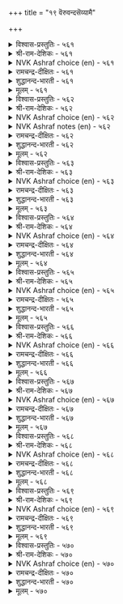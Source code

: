 +++
title = "१९ वॆरुवन्दसॆय्यामै"

+++


<details><summary>विश्वास-प्रस्तुतिः - ५६१</summary>

तक्काङ्गु नाडित् तलैच्चॆल्ला वण्णत्ताल्  
ऒत्ताङ्गु ऒऱुप्पदु वेन्दु।       ५६१
</details>

<details><summary>श्री-राम-देशिकः - ५६१</summary>

दुष्ट विचार्य ताटस्थ्यात् पुनस्तं दोषकर्मणः ।  
निवारयन् पालयेद् यः स भूपाल इतीर्यते ॥ ५६१॥
</details>

<details><summary>NVK Ashraf choice (en) - ५६१</summary>

०५६१
Call him king who probes and whose punishment
Is deterrent and proportionate.
(P.S. Sundaram)
</details>

<details><summary>रामचन्द्र-दीक्षितः - ५६१</summary>

561\. takkāṅku nāṭi, talaiccellā vaṇṇattāl  
ottāṅku oṟuppatu vēntu.

561\. A righteous king investigates and fittingly punishes the wrongdoer so that he may not repeat it.  
</details>

<details><summary>शुद्धानन्द-भारती - ५६१</summary>

1\. தக்காங்கு நாடித் தலைச்செல்லா வண்ணத்தால்  
ஒத்தாங்கு ஒறுப்பது வேந்து.  
A king enquires and gives sentence  
Just to prevent future offence.        561  
</details>

<details><summary>मूलम् - ५६१</summary>

तक्काङ्गु नाडित् तलैच्चॆल्ला वण्णत्ताल्  
ऒत्ताङ्गु ऒऱुप्पदु वेन्दु।       ५६१
</details>

<details><summary>विश्वास-प्रस्तुतिः - ५६२</summary>

कडिदोच्चि मॆल्ल ऎऱिग नॆडिदाक्कम्  
नीङ्गामै वेण्डु पवर्।       ५६२
</details>

<details><summary>श्री-राम-देशिकः - ५६२</summary>

दण्डयेषु कठिनो भूत्वा दण्डनावसरे सति ।  
लघु दण्डयतो राज्ञः सम्पत्तिष्ठेदचञ्चला ॥ ५६२॥
</details>

<details><summary>NVK Ashraf choice (en) - ५६२</summary>

०५६२
Raise your hand forcibly but bring it lightly
To have a lasting effect.
SDR
</details>

<details><summary>NVK Ashraf notes (en) - ५६२</summary>

५६२. What is meant by this statement is this: "Pretend to be harsh, but act mildly if you want long lasting effect" - (K. Kannan)
</details>

<details><summary>रामचन्द्र-दीक्षितः - ५६२</summary>

562\. kaṭitu ōcci, mella eṟika-neṭitu ākkam  
nīṅkāmai vēṇṭupavar.

562\. If you wish enduring prosperity behave as if you punish excessively, but do it mildly.  
</details>

<details><summary>शुद्धानन्द-भारती - ५६२</summary>

2\. கடிதோச்சி மெல்ல எறிக நெடிதாக்கம்  
நீங்காமை வேண்டு பவர்.  
Wield fast the rod but gently lay  
This strict mildness prolongs the sway.        562  
</details>

<details><summary>मूलम् - ५६२</summary>

कडिदोच्चि मॆल्ल ऎऱिग नॆडिदाक्कम्  
नीङ्गामै वेण्डु पवर्।       ५६२
</details>

<details><summary>विश्वास-प्रस्तुतिः - ५६३</summary>

वॆरुवन्द सॆय्दॊऴुगुम् वॆङ्गोल नायिन्  
ऒरुवन्दम् ऒल्लैक् कॆडुम्।       ५६३
</details>

<details><summary>श्री-राम-देशिकः - ५६३</summary>

अधर्मपालनाद्यस्य प्रजाः स्युर्भयाविह्वलाः ।  
अचिरादेव भूपालः स लयं यास्यति ध्रुवम् ॥ ५६३॥
</details>

<details><summary>NVK Ashraf choice (en) - ५६३</summary>

०५६३
A dictator causing oppression
Will have a speedy and certain end.
(N.V.K. Ashraf)
</details>

<details><summary>रामचन्द्र-दीक्षितः - ५६३</summary>

563\. veruvanta ceytu oḻukum veṅkōlaṉ āyiṉ,  
oruvantam ollaik keṭum.

563\. The tyrant who terrifies his subjects will soon perish.  
</details>

<details><summary>शुद्धानन्द-भारती - ५६३</summary>

3\. வெருவந்த செய்துஒழுகும் வெங்கோல னாயின்  
ஒருவந்தம் ஒல்லைக் கெடும்.  
His cruel rod of dreadful deed  
Brings king's ruin quick indeed.        563  
</details>

<details><summary>मूलम् - ५६३</summary>

वॆरुवन्द सॆय्दॊऴुगुम् वॆङ्गोल नायिन्  
ऒरुवन्दम् ऒल्लैक् कॆडुम्।       ५६३
</details>

<details><summary>विश्वास-प्रस्तुतिः - ५६४</summary>

इऱैगडियन् ऎण्ड्रुरैक्कुम् इन्नाच्चॊल् वेन्दन्  
उऱैगडुगि ऒल्लैक् कॆडुम्।       ५६४
</details>

<details><summary>श्री-राम-देशिकः - ५६४</summary>

''अस्माकं पार्थिवः क्रूर'' इति देशजनेरितम् ।  
य एतच्छुणुयाद्वाक्य> क्षीणायुः स विनश्यति ॥ ५६४॥
</details>

<details><summary>NVK Ashraf choice (en) - ५६४</summary>

०५६४
When a king is decried a tyrant,
His life is shortened and end becomes imminent.
(N.V.K. Ashraf), (P.S. Sundaram)
</details>

<details><summary>रामचन्द्र-दीक्षितः - ५६४</summary>

564\. 'iṟai kaṭiyaṉ' eṉṟu uraikkum iṉṉāc col vēntaṉ  
uṟai kaṭuki ollaik keṭum.

564\. That king whom people speak of as a tyrant will rapidly perish.  
</details>

<details><summary>शुद्धानन्द-भारती - ५६४</summary>

4\. இறைகடியன் என்றுரைக்கும் இன்னாச்சொல் வேந்தன்  
உறைகடுகி ஒல்லைக் கெடும்.  
As men the king a tyrant call  
His days dwindled, hasten his fall.        564  
</details>

<details><summary>मूलम् - ५६४</summary>

इऱैगडियन् ऎण्ड्रुरैक्कुम् इन्नाच्चॊल् वेन्दन्  
उऱैगडुगि ऒल्लैक् कॆडुम्।       ५६४
</details>

<details><summary>विश्वास-प्रस्तुतिः - ५६५</summary>

अरुञ्जॆव्वि इन्ना मुगत्तान् पॆरुञ्जॆल्वम्  
पेऎय्गण् डन्नदु उडैत्तु।       ५६५
</details>

<details><summary>श्री-राम-देशिकः - ५६५</summary>

अप्रसन्नमुखो नृणामगम्यः सुलभेन यः ।  
महीपालस्तस्य वित्तं भूताविष्टमिव वृथा ॥ ५६५॥
</details>

<details><summary>NVK Ashraf choice (en) - ५६५</summary>

०५६५
The great wealth of one inaccessible and sour-faced
Is no better than a demon's. *
(P.S. Sundaram)
</details>

<details><summary>रामचन्द्र-दीक्षितः - ५६५</summary>

565\. aruñ cevvi, iṉṉā mukattāṉ peruñ celvam  
pēey kaṇṭaṉṉatu uṭaittu.

565\. The great wealth of a king who is inaccessible and assumes a fearful look, is no better than in the possession of a demon.  
</details>

<details><summary>शुद्धानन्द-भारती - ५६५</summary>

5\. அருஞ்செவ்வி இன்னா முகத்தான் பெருஞ்செல்வம்  
பேஎய்கண் டன்னது உடைத்து.  
Whose sight is scarce, whose face is foul  
His wealth seems watched by a ghoul.        565  
</details>

<details><summary>मूलम् - ५६५</summary>

अरुञ्जॆव्वि इन्ना मुगत्तान् पॆरुञ्जॆल्वम्  
पेऎय्गण् डन्नदु उडैत्तु।       ५६५
</details>

<details><summary>विश्वास-प्रस्तुतिः - ५६६</summary>

कडुञ्जॊल्लन् कण्णिलन् आयिन् नॆडुञ्जॆल्वम्  
नीडिण्ड्रि आङ्गे कॆडुम्।       ५६६
</details>

<details><summary>श्री-राम-देशिकः - ५६६</summary>

दाक्षिण्यगुणहीनस्य कटुवाक्यप्रयोगिणः ।  
भूपस्य निखिलं वित्तमस्थिरं क्षीयते क्षणात् ॥ ५६६॥
</details>

<details><summary>NVK Ashraf choice (en) - ५६६</summary>

०५६६
If he is unkind and speaks harsh,
His lofty wealth ends there without lasting long. *
(Satguru Subramuniyaswami)
</details>

<details><summary>रामचन्द्र-दीक्षितः - ५६६</summary>

566\. kaṭuñ collaṉ, kaṇ ilaṉ āyiṉ, neṭuñ celvam  
nīṭu iṉṟi, āṅkē keṭum.

566\. The abundant wealth of a king who utters harsh words and puts on unkind looks will not last long.  
</details>

<details><summary>शुद्धानन्द-भारती - ५६६</summary>

6\. கடுஞ்சொல்லன் கண்ணில னாயின் நெடுஞ்செல்வம்  
நீடின்றி ஆங்கே கெடும்.  
Whose word is harsh, whose sight is rude  
His wealth and power quickly fade.        566  
</details>

<details><summary>मूलम् - ५६६</summary>

कडुञ्जॊल्लन् कण्णिलन् आयिन् नॆडुञ्जॆल्वम्  
नीडिण्ड्रि आङ्गे कॆडुम्।       ५६६
</details>

<details><summary>विश्वास-प्रस्तुतिः - ५६७</summary>

कडुमॊऴियुम् कैयिगन्द तण्डमुम् वेन्दन्  
अडुमुरण् तेय्क्कुम् अरम्।       ५६७
</details>

<details><summary>श्री-राम-देशिकः - ५६७</summary>

कटुवाक्यमधर्मेण पालनं च महीभुजाम् ।  
अरिविध्वंसनापेक्षिसत्त्वनिर्मूलहेतुकम् ॥ ५६७॥
</details>

<details><summary>NVK Ashraf choice (en) - ५६७</summary>

०५६७
Harsh words and excessive punishments
Are files that grind down a king's might. *
(P.S. Sundaram)
</details>

<details><summary>रामचन्द्र-दीक्षितः - ५६७</summary>

567\. kaṭu moḻiyum, kaiyikanta taṇṭamum, vēntaṉ  
aṭu muraṇ tēykkum aram.

567\. Severity in speech and excess in punishment are like the file which removes his capacity to destroy (his enemies).  
</details>

<details><summary>शुद्धानन्द-भारती - ५६७</summary>

7\. கடுமொழியும் கையிகந்த தண்டமும் வேந்தன்  
அடுமுரண் தேய்க்கும் அரம்.  
Reproofs rough and punishments rude  
Like files conquering power corrode.        567  
</details>

<details><summary>मूलम् - ५६७</summary>

कडुमॊऴियुम् कैयिगन्द तण्डमुम् वेन्दन्  
अडुमुरण् तेय्क्कुम् अरम्।       ५६७
</details>

<details><summary>विश्वास-प्रस्तुतिः - ५६८</summary>

इनत्ताट्रि ऎण्णाद वेन्दन् सिनत्ताट्रिच्  
चीऱिऱ्चिऱुगुम् तिरु।       ५६८
</details>

<details><summary>श्री-राम-देशिकः - ५६८</summary>

अनालोच्यैव सचिवैः कृते कार्ये च विघ्निते ।  
यः कुप्येत् सचिवान् राजा क्षीयन्ते तस्य सम्पदः ॥ ५६८॥
</details>

<details><summary>NVK Ashraf choice (en) - ५६८</summary>

०५६८
The king who rages but not reflect on his counsel,
Will soon see his wealth shrink. *
(K. Kannan)
</details>

<details><summary>रामचन्द्र-दीक्षितः - ५६८</summary>

568\. iṉattu āṟṟi, eṇṇāta vēntaṉ ciṉattu āṟṟic  
cīṟiṉ, ciṟukum tiru.

568\. The prosperity of a king who does not consult his advisers but makes them the victims of his fury will shrink.  
</details>

<details><summary>शुद्धानन्द-भारती - ५६८</summary>

8\. இனத்தாற்றி எண்ணாத வேந்தன் சினத்தாற்றிச்  
சீறின் சிறுகும் திரு  
The king who would not take counsels  
Rages with wrath-his fortune fails.        568  
</details>

<details><summary>मूलम् - ५६८</summary>

इनत्ताट्रि ऎण्णाद वेन्दन् सिनत्ताट्रिच्  
चीऱिऱ्चिऱुगुम् तिरु।       ५६८
</details>

<details><summary>विश्वास-प्रस्तुतिः - ५६९</summary>

सॆरुवन्द पोऴ्दिऱ्चिऱैसॆय्या वेन्दन्  
वॆरुवन्दु वॆय्दु कॆडुम्।       ५६९
</details>

<details><summary>श्री-राम-देशिकः - ५६९</summary>

पूर्वं दुर्गमनिर्माय राजा युद्धभुवं गतः ।  
विमेक्तोऽनुचरैः सर्वैर्भीतः सन् क्षयमाप्नुयात् ॥ ५६९॥
</details>

<details><summary>NVK Ashraf choice (en) - ५६९</summary>

०५६९
A king who neglects his defences,
Will die of fright at the time of war. *
(P.S. Sundaram)
</details>

<details><summary>रामचन्द्र-दीक्षितः - ५६९</summary>

569\. ceru vanta pōḻtil, ciṟai ceyyā vēntaṉ,  
veruvantu, veytu keṭum.

569\. If a king who has no fortress meets a foe, he will be ruined by fear.  
</details>

<details><summary>शुद्धानन्द-भारती - ५६९</summary>

9\. செருவந்த போழ்திற் சிறைசெய்யா வேந்தன்  
வெருவந்து வெய்து கெடும்.  
The king who builds not fort betimes  
Fears his foes in wars and dies.        569  
</details>

<details><summary>मूलम् - ५६९</summary>

सॆरुवन्द पोऴ्दिऱ्चिऱैसॆय्या वेन्दन्  
वॆरुवन्दु वॆय्दु कॆडुम्।       ५६९
</details>

<details><summary>विश्वास-प्रस्तुतिः - ५७०</summary>

कल्लार्प् पिणिक्कुम् कडुङ्गोल् अदुवल्लदु  
इल्लै निलक्कुप् पॊऱै।       ५७०
</details>

<details><summary>श्री-राम-देशिकः - ५७०</summary>

नियुज्य विद्यारहितान् मुख्यस्थानेषु भूपति ।  
पालयेद्यादि तर्ह्येतैः भूमेर्भारो निरर्थकः ॥ ५७०॥
</details>

<details><summary>NVK Ashraf choice (en) - ५७०</summary>

०५७०
The earth bears no heavier burden
Than a tyrant surrounded by ignorant men. *
(P.S. Sundaram)
</details>

<details><summary>रामचन्द्र-दीक्षितः - ५७०</summary>

570\. kallārp piṇikkum, kaṭuṅkōl; atu allatu  
illai, nilakkup poṟai.

570\. No burden is harder for the earth to bear than the cruel sceptre wielded by the unwise.  
</details>

<details><summary>शुद्धानन्द-भारती - ५७०</summary>

10\. கல்லார்ப் பிணிக்கும் கடுங்கோல் அதுவல்லது  
இல்லை நிலக்குப் பொறை.  
The crushing burden borne by earth  
Is tyrants bound to fools uncouth.        570  
</details>

<details><summary>मूलम् - ५७०</summary>

कल्लार्प् पिणिक्कुम् कडुङ्गोल् अदुवल्लदु  
इल्लै निलक्कुप् पॊऱै।       ५७०
</details>
